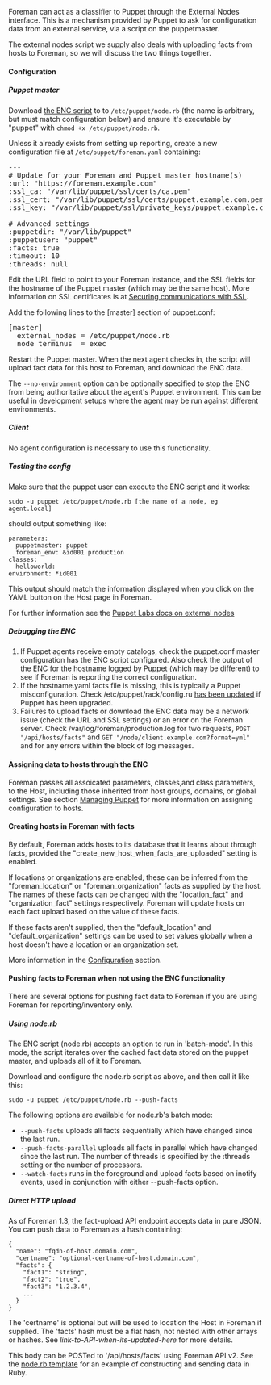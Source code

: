 
Foreman can act as a classifier to Puppet through the External Nodes interface. This is a mechanism provided by Puppet to ask for configuration data from an external service, via a script on the puppetmaster.

The external nodes script we supply also deals with uploading facts from hosts to Foreman, so we will discuss the two things together.

#### Configuration

##### Puppet master

Download [the ENC script](https://raw.github.com/theforeman/puppet-foreman/master/templates/external_node_v2.rb.erb) to to `/etc/puppet/node.rb` (the name is arbitrary, but must match configuration below) and ensure it's executable by "puppet" with `chmod +x /etc/puppet/node.rb`.

Unless it already exists from setting up reporting, create a new configuration file at `/etc/puppet/foreman.yaml` containing:

<pre>
---
# Update for your Foreman and Puppet master hostname(s)
:url: "https://foreman.example.com"
:ssl_ca: "/var/lib/puppet/ssl/certs/ca.pem"
:ssl_cert: "/var/lib/puppet/ssl/certs/puppet.example.com.pem"
:ssl_key: "/var/lib/puppet/ssl/private_keys/puppet.example.com.pem"

# Advanced settings
:puppetdir: "/var/lib/puppet"
:puppetuser: "puppet"
:facts: true
:timeout: 10
:threads: null
</pre>

Edit the URL field to point to your Foreman instance, and the SSL fields for the hostname of the Puppet master (which may be the same host).  More information on SSL certificates is at [Securing communications with SSL](/manuals/{{page.version}}/index.html#5.4SecuringCommunicationswithSSL).

Add the following lines to the [master] section of puppet.conf:

<pre>
[master]
  external_nodes = /etc/puppet/node.rb
  node_terminus  = exec
</pre>

Restart the Puppet master. When the next agent checks in, the script will upload
fact data for this host to Foreman, and download the ENC data.

The `--no-environment` option can be optionally specified to stop the ENC from
being authoritative about the agent's Puppet environment.  This can be useful
in development setups where the agent may be run against different
environments.

##### Client

No agent configuration is necessary to use this functionality.

##### Testing the config

Make sure that the puppet user can execute the ENC script and it works:

    sudo -u puppet /etc/puppet/node.rb [the name of a node, eg agent.local]

should output something like:

    parameters:
      puppetmaster: puppet
      foreman_env: &id001 production
    classes:
      helloworld:
    environment: *id001

This output should match the information displayed when you click on the YAML button
on the Host page in Foreman.

For further information see the [Puppet Labs docs on external nodes](http://docs.puppetlabs.com/guides/external_nodes.html)

##### Debugging the ENC

1. If Puppet agents receive empty catalogs, check the puppet.conf master configuration has the ENC script configured.  Also check the output of the ENC for the hostname logged by Puppet (which may be different) to see if Foreman is reporting the correct configuration.
1. If the hostname.yaml facts file is missing, this is typically a Puppet misconfiguration.  Check /etc/puppet/rack/config.ru [has been updated](https://docs.puppetlabs.com/puppet/3/reference/release_notes.html#break-puppet-master-rack-configuration-is-changed) if Puppet has been upgraded.
1. Failures to upload facts or download the ENC data may be a network issue (check the URL and SSL settings) or an error on the Foreman server.  Check /var/log/foreman/production.log for two requests, `POST "/api/hosts/facts"` and `GET "/node/client.example.com?format=yml"` and for any errors within the block of log messages.

#### Assigning data to hosts through the ENC

Foreman passes all assoicated parameters, classes,and class parameters, to the Host,
including those inherited from host groups, domains, or global settings. See section
<a href="manuals/{{page.version}}/index.html#4.2ManagingPuppet">Managing Puppet</a> for
more information on assigning configuration to hosts.

#### Creating hosts in Foreman with facts

By default, Foreman adds hosts to its database that it learns about through facts,
provided the "create_new_host_when_facts_are_uploaded" setting is enabled.

If locations or organizations are enabled, these can be inferred from the
"foreman_location" or "foreman_organization" facts as supplied by the host.  The
names of these facts can be changed with the "location_fact" and
"organization_fact" settings respectively.  Foreman will update hosts on each
fact upload based on the value of these facts.

If these facts aren't supplied, then the "default_location" and
"default_organization" settings can be used to set values globally when a
host doesn't have a location or an organization set.

More information in the [Configuration](/manuals/{{page.version}}/index.html#3.5.2ConfigurationOptions)
section.

#### Pushing facts to Foreman when not using the ENC functionality

There are several options for pushing fact data to Foreman if you are using Foreman
for reporting/inventory only.

##### Using node.rb

The ENC script (node.rb) accepts an option to run in 'batch-mode'. In this mode,
the script iterates over the cached fact data stored on the puppet master, and uploads
all of it to Foreman.

Download and configure the node.rb script as above, and then call it like this:

    sudo -u puppet /etc/puppet/node.rb --push-facts

The following options are available for node.rb's batch mode:

* `--push-facts` uploads all facts sequentially which have changed since the
  last run.
* `--push-facts-parallel` uploads all facts in parallel which have changed since
  the last run.  The number of threads is specified by the :threads setting or
  the number of processors.
* `--watch-facts` runs in the foreground and upload facts based on inotify
  events, used in conjunction with either --push-facts option.

##### Direct HTTP upload

As of Foreman 1.3, the fact-upload API endpoint accepts data in pure JSON. You can
push data to Foreman as a hash containing:

    {
      "name": "fqdn-of-host.domain.com",
      "certname": "optional-certname-of-host.domain.com",
      "facts": {
        "fact1": "string",
        "fact2": "true",
        "fact3": "1.2.3.4",
        ...
      }
    }

The 'certname' is optional but will be used to location the Host in Foreman if
supplied. The 'facts' hash must be a flat hash, not nested with other arrays or hashes.
See _link-to-API-when-its-updated-here_ for more details.

This body can be POSTed to '/api/hosts/facts' using Foreman API v2. See the
[node.rb template](https://raw.github.com/theforeman/puppet-foreman/2.1-stable/templates/external_node_v2.rb.erb) for an example of constructing and sending data in Ruby.
